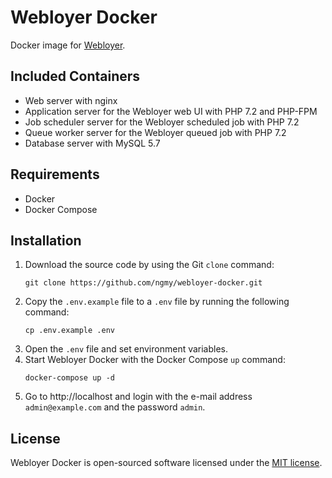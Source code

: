 # Webloyer Docker

Docker image for [Webloyer](https://github.com/ngmy/webloyer).

## Included Containers

* Web server with nginx
* Application server for the Webloyer web UI with PHP 7.2 and PHP-FPM
* Job scheduler server for the Webloyer scheduled job with PHP 7.2
* Queue worker server for the Webloyer queued job with PHP 7.2
* Database server with MySQL 5.7

## Requirements

* Docker
* Docker Compose

## Installation

1. Download the source code by using the Git `clone` command:
   ```
   git clone https://github.com/ngmy/webloyer-docker.git
   ```
2. Copy the `.env.example` file to a `.env` file by running the following command:
   ```
   cp .env.example .env
   ```
3. Open the `.env` file and set environment variables.
4. Start Webloyer Docker with the Docker Compose `up` command:
   ```
   docker-compose up -d
   ```
5. Go to http://localhost and login with the e-mail address `admin@example.com` and the password `admin`.

## License

Webloyer Docker is open-sourced software licensed under the [MIT license](http://opensource.org/licenses/MIT).
